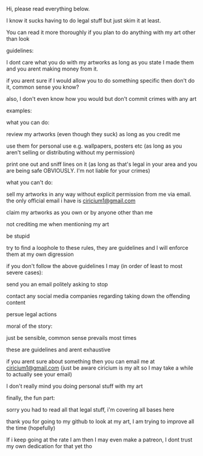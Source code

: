 Hi, please read everything below. 

I know it sucks having to do legal stuff but just skim it at least. 

You can read it more thoroughly if you plan to do anything with my art other than look


guidelines:

I dont care what you do with my artworks as long as you state I made them and you arent making money from it.

if you arent sure if I would allow you to do something specific then don't do it, common sense you know?

also, I don't even know how you would but don't commit crimes with any art

examples:


what you can do:

review my artworks (even though they suck) as long as you credit me

use them for personal use e.g. wallpapers, posters etc (as long as you aren't selling or distributing without my permission)

print one out and sniff lines on it (as long as that's legal in your area and you are being safe OBVIOUSLY. I'm not liable for your crimes)



what you can't do:

sell my artworks in any way without explicit permission from me via email. the only official email i have is ciricium1@gmail.com

claim my artworks as you own or by anyone other than me

not crediting me when mentioning my art

be stupid

try to find a loophole to these rules, they are guidelines and I will enforce them at my own digression


if you don't follow the above guidelines I may (in order of least to most severe cases):

send you an email politely asking to stop

contact any social media companies regarding taking down the offending content

persue legal actions


moral of the story:

just be sensible, common sense prevails most times

these are guidelines and arent exhaustive

if you arent sure about something then you can email me at ciricium1@gmail.com (just be aware ciricium is my alt so I may take a while to actually see your email)

I don't really mind you doing personal stuff with my art


finally, the fun part:

sorry you had to read all that legal stuff, i'm covering all bases here

thank you for going to my github to look at my art, I am trying to improve all the time (hopefully)

If i keep going at the rate I am then I may even make a patreon, I dont trust my own dedication for that yet tho





